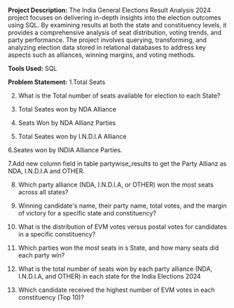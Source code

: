 

**Project Description:**
The India General Elections Result Analysis 2024 project focuses on delivering in-depth insights into the election outcomes using SQL. By examining results at both the state and constituency levels, it provides a comprehensive analysis of seat distribution, voting trends, and party performance.
The project involves querying, transforming, and analyzing election data stored in relational databases to address key aspects such as alliances, winning margins, and voting methods.

**Tools Used:**
SQL

**Problem Statement:**
1.Total Seats

2. What is the Total number of seats available for election to each State?

3. Total Seates won by NDA Alliance

4. Seats Won by NDA Allianz Parties

5. Total Seates won by I.N.D.I.A Alliance

 6.Seates won by INDIA Alliance Parties.

 7.Add new column field in table partywise_results to get the Party Allianz as NDA, I.N.D.I.A and OTHER.

8. Which party alliance (NDA, I.N.D.I.A, or OTHER) won the most seats across all states?

9. Winning candidate's name, their party name, total votes, and the margin of victory for a specific state and constituency?

10. What is the distribution of EVM votes versus postal votes for candidates in a specific constituency?

11. Which parties won the most seats in s State, and how many seats did each party win?

12. What is the total number of seats won by each party alliance (NDA, I.N.D.I.A, and OTHER) in each state for the India Elections 2024

13. Which candidate received the highest number of EVM votes in each constituency (Top 10)?




